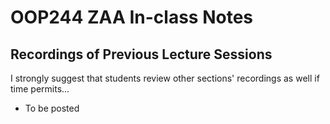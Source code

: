 # OOP244 ZAA In-class Notes
## Recordings of Previous Lecture Sessions
I strongly suggest that students review other sections' recordings as well if time permits...

- To be posted